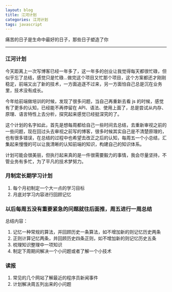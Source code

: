 ```yaml
---
layout: blog
title: 江河计划
categories: 江河计划
tags: javascript
---
```


痛苦的日子是生命中最好的日子，那些日子塑造了你

<!--more-->

* * *

### 江河计划

今天距离上一次写博客已经一年多了，这一年多的创业让我觉得每天都很忙碌，但似乎忘了总结，感觉只是忙碌...做完这个项目又忙那个项目，这个方案都还才刚刚稳定，前端又出了新的技术，一方面追逐不过来，另一方面怕自己总是沉在业务里，技术没有成长。

今年给前端做培训的时候，发现了很多问题，当自己再重新去看 js 的时候，感觉有了更多的认知，已经能不再停留在 API、语法、使用上面了，总是尝试从内存、原理、语言特性上去分析，探究起来感觉已经挺深究的了。

这个计划的名字如此，首先是想每周都给自己一些时间去总结，去重新审视之前的一些问题，现在回过头去审视之前写的博客，很多时候其实自己是不清楚原理的，也有很多错误，在总结的过程中也希望去改正之后的认知，每周五一个小总结，汇集起来慢慢的可以让我清晰的认知前端的知识，构建自己的知识体系。

计划可能会很美丽，但执行起来真的是一件很需要毅力的事情，我会尽量坚持，不管业务有多忙，为了平凡的技术梦努力。

### 月制定长期学习计划

1. 每个月初制定一个大一点的学习目标
2. 月底对学习内容进行回顾记忆

### 以后每周五没有重要紧急的问题就往后面推，周五进行一周总结

总结内容：
1. 记忆一种常规的算法，并回顾历史一条算法，如不增加新的则记忆历史两条
2. 正则计算记忆两条，并回顾历史四条正则，如不增加新的则记忆历史五条
3. 梳理知识整理中一项知识
4. 制定下周期间解决一个小问题或者了解一个小技术

### 读报

1. 常见的几个网站了解最近的程序员新闻事件
2. 计划解决周五列出来的小问题